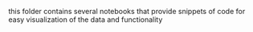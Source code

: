 this folder contains several notebooks that provide snippets of code for easy visualization of the data and functionality